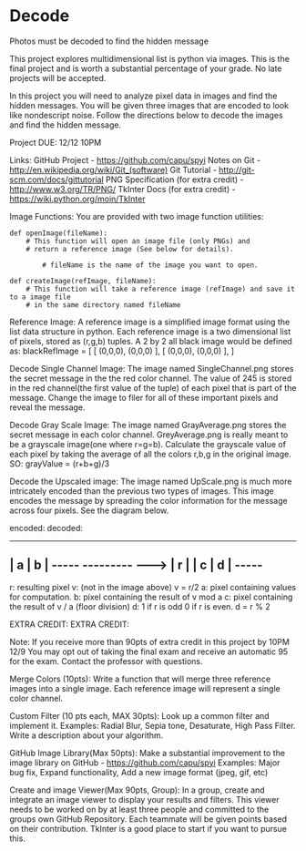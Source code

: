 Decode
======

Photos  must be decoded to find the hidden message

This project explores multidimensional list is python via images. This is the final project and is worth a substantial percentage of your grade. No late projects will be accepted.

In this project you will need to analyze pixel data in images and find the hidden messages. You will be given three images that are encoded to look like nondescript noise. Follow the directions below to decode the images and find the hidden message.

Project DUE: 12/12 10PM


Links:
  GitHub Project - https://github.com/capu/spyi
  Notes on Git -  http://en.wikipedia.org/wiki/Git_(software)
  Git Tutorial - http://git-scm.com/docs/gittutorial
  PNG Specification (for extra credit) - http://www.w3.org/TR/PNG/
  TkInter Docs (for extra credit) - https://wiki.python.org/moin/TkInter

Image Functions:
You are provided with two image function utilities:

	def openImage(fileName):
		# This function will open an image file (only PNGs) and 
		# return a reference image (See below for details).

        	# fileName is the name of the image you want to open. 

	def createImage(refImage, fileName):
		# This function will take a reference image (refImage) and save it to a image file 
		# in the same directory named fileName



Reference Image:
A reference image is a simplified image format using the list data structure in python. Each reference image is a two dimensional list of pixels, stored as (r,g,b) tuples.
A 2 by 2 all black image would be defined as:
blackRefImage = [
	[ (0,0,0), (0,0,0) ],
	[ (0,0,0), (0,0,0) ],
]


Decode Single Channel Image:
The image named SingleChannel.png stores the secret message in the the red color channel. The value of 245 is stored in the red channel(the first value of the tuple) of each pixel that is part of the message. Change the image to filer for all of these important pixels and reveal the message.


Decode Gray Scale Image:
The image named GrayAverage.png stores the secret message in each color channel. GreyAverage.png is really meant to be a grayscale image(one where r=g=b). Calculate the grayscale value of each pixel by taking the average of all the colors r,b,g in the original image.
SO: grayValue = (r+b+g)/3


Decode the Upscaled image:
The image named UpScale.png is much more intricately encoded than the previous two types of images.  This image encodes the message by spreading the color information for the message across four pixels. See the diagram below.

 encoded:       decoded:

---------
| a | b |        -----
---------  --->  | r | 
| c | d |        -----
---------


r: resulting pixel
v: (not in the image above) v = r/2
a: pixel containing values for computation.
b: pixel containing the result of v mod a
c: pixel containing the result of v / a  (floor division)
d: 1 if r is odd 0 if r is even.  d = r % 2





EXTRA CREDIT:
EXTRA CREDIT:

Note: If you receive more than 90pts of extra credit in this project by 10PM 12/9 You may opt out of taking the final exam and receive an automatic 95 for the exam. Contact the professor with questions.

Merge Colors (10pts):
Write a function that will merge three reference images into a single image. Each reference image will represent a single color channel.

Custom Filter (10 pts each, MAX 30pts):
Look up a common filter and implement it.  Examples: Radial Blur, Sepia tone, Desaturate, High Pass Filter. Write a description about your algorithm.


GitHub Image Library(Max 50pts):
Make a substantial improvement to the image library on GitHub - https://github.com/capu/spyi
Examples: Major bug fix, Expand functionality, Add a new image format (jpeg, gif, etc)

Create and image Viewer(Max 90pts, Group):
In a group, create and integrate an image viewer to display your results and filters. This viewer needs to be worked on by at least three people and committed to the groups own GitHub Repository. Each teammate will be given points based on their contribution. TkInter is a good place to start if you want to pursue this.








